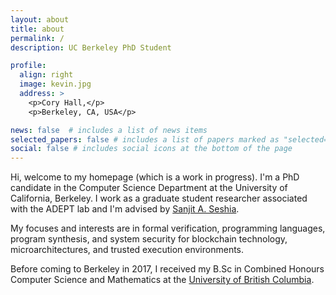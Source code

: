 ```yaml
---
layout: about
title: about
permalink: /
description: UC Berkeley PhD Student

profile:
  align: right
  image: kevin.jpg
  address: >
    <p>Cory Hall,</p>
    <p>Berkeley, CA, USA</p>

news: false  # includes a list of news items
selected_papers: false # includes a list of papers marked as "selected={true}"
social: false # includes social icons at the bottom of the page
---
```


Hi, welcome to my homepage (which is a work in progress). I'm a PhD candidate in the Computer Science Department at the University of California, Berkeley. I work as a graduate student researcher associated with the ADEPT lab and I'm advised by [Sanjit A. Seshia](http://people.eecs.berkeley.edu/~sseshia/).

My focuses and interests are in formal verification, programming languages, program synthesis, and system security for blockchain technology, microarchitectures, and trusted execution environments.

Before coming to Berkeley in 2017, I received my B.Sc in Combined Honours Computer Science and Mathematics at the [University of British Columbia](https://www.ubc.ca/).
